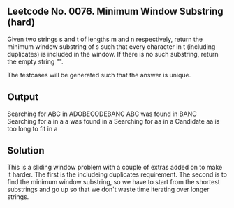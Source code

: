 ## Leetcode No. 0076.  Minimum Window Substring (hard)

Given two strings s and t of lengths m and n respectively, return the
minimum window substring of s such that every character in t
(including duplicates) is included in the window. If there is no such
substring, return the empty string "".

The testcases will be generated such that the answer is unique.

 
## Output

Searching for ABC in ADOBECODEBANC
	ABC was found in BANC
Searching for a in a
	a was found in a
Searching for aa in a
	Candidate aa is too long to fit in a


## Solution

This is a sliding window problem with a couple of extras added on to make it harder.  The first is the includeing duplicates requirement.  The second is to find the minimum window substring, so we have to start from the shortest substrings and go up so that we don't waste time iterating over longer strings.
